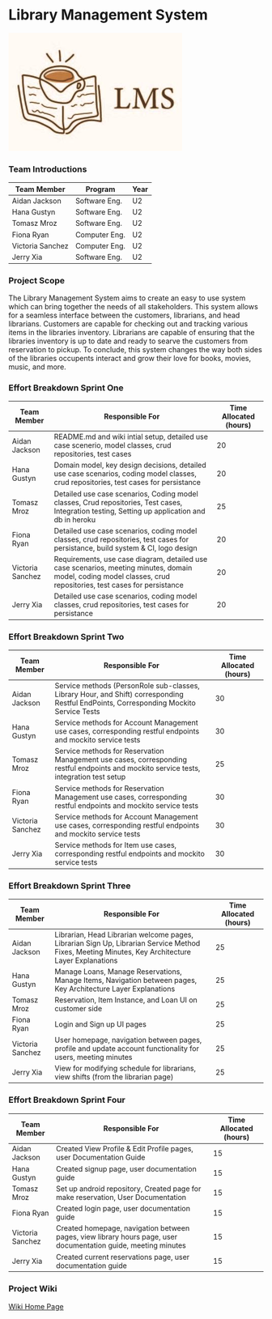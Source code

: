 # Library Management System

![LMS](https://github.com/McGill-ECSE321-Fall2021/project-group-17/blob/master/images/LMS.jpg)

  ### Team Introductions
  |  Team Member |       Program       | Year |
  |--------------|---------------------|------|
  | Aidan Jackson| Software Eng.       |  U2  |
  | Hana Gustyn  | Software Eng.       |  U2  |
  | Tomasz Mroz  | Software Eng.       |  U2  |
  | Fiona Ryan   | Computer Eng.       |  U2  |
  | Victoria Sanchez| Computer Eng.     |  U2  |
  | Jerry Xia | Software Eng. | U2 |
    
### Project Scope
The Library Management System aims to create an easy to use system which can bring together the needs of all stakeholders. This system allows for a seamless interface between the customers, librarians, and head librarians. Customers are capable for checking out and tracking various items in the libraries inventory. Librarians are capable of ensuring that the libraries inventory is up to date and ready to searve the customers from reservation to pickup. To conclude, this system changes the way both sides of the libraries occupents interact and grow their love for books, movies, music, and more.

### Effort Breakdown Sprint One
  |  Team Member |      Responsible For      | Time Allocated (hours) |
  |--------------|---------------------|------|
  | Aidan Jackson| README.md and wiki intial setup, detailed use case scenerio, model classes, crud repositories, test cases | 20 |
  | Hana Gustyn  | Domain model, key design decisions, detailed use case scenarios, coding model classes, crud repositories, test cases for persistance |  20  |
  | Tomasz Mroz  | Detailed use case scenarios, Coding model classes, Crud repositories, Test cases, Integration testing, Setting up application and db in heroku    |  25  |
  | Fiona Ryan   | Detailed use case scenarios, coding model classes, crud repositories, test cases for persistance, build system & CI, logo design    |  20  |
  | Victoria Sanchez| Requirements, use case diagram, detailed use case scenarios, meeting minutes, domain model, coding model classes, crud repositories, test cases for  persistance  |  20  |
  | Jerry Xia | Detailed use case scenarios, coding model classes, crud repositories, test cases for persistance	 | 20 |
  
  ### Effort Breakdown Sprint Two
  |  Team Member |      Responsible For      | Time Allocated (hours) |
  |--------------|---------------------|------|
  | Aidan Jackson| Service methods (PersonRole sub-classes, Library Hour, and Shift) corresponding Restful EndPoints, Corresponding Mockito Service Tests | 30 |
  | Hana Gustyn  | Service methods for Account Management use cases, corresponding restful endpoints and mockito service tests  | 30 |
  | Tomasz Mroz  | Service methods for Reservation Management use cases, corresponding restful endpoints and mockito service tests, integration test setup   | 25 |
  | Fiona Ryan   | Service methods for Reservation Management use cases, corresponding restful endpoints and mockito service tests   | 30  |
  | Victoria Sanchez| Service methods for Account Management use cases, corresponding restful endpoints and mockito service tests |  30|
  | Jerry Xia | Service methods for Item use cases, corresponding restful endpoints and mockito service tests | 30 |
  
  ### Effort Breakdown Sprint Three
  |  Team Member |      Responsible For      | Time Allocated (hours) |
  |--------------|---------------------|------|
  | Aidan Jackson| Librarian, Head Librarian welcome pages, Librarian Sign Up, Librarian Service Method Fixes, Meeting Minutes, Key Architecture Layer Explanations | 25 |
  | Hana Gustyn  | Manage Loans, Manage Reservations, Manage Items, Navigation between pages, Key Architecture Layer Explanations | 25 |
  | Tomasz Mroz  | Reservation, Item Instance, and Loan UI on customer side  | 25 |
  | Fiona Ryan   | Login and Sign up UI pages | 25 |
  | Victoria Sanchez|User homepage, navigation between pages, profile and update account functionality for users, meeting minutes |25 |
  | Jerry Xia | View for modifying schedule for librarians, view shifts (from the librarian page) | 25 |
  
  ### Effort Breakdown Sprint Four
  |  Team Member |      Responsible For      | Time Allocated (hours) |
  |--------------|---------------------|------|
  | Aidan Jackson|Created View Profile & Edit Profile pages, user Documentation Guide| 15 |
  | Hana Gustyn  | Created signup page, user documentation guide | 15 |
  | Tomasz Mroz  | Set up android repository, Created page for make reservation, User Documentation  | 15 |
  | Fiona Ryan   | Created login page, user documentation guide | 15 |
  | Victoria Sanchez|Created homepage, navigation between pages, view library hours page, user documentation guide, meeting minutes|15 |
  | Jerry Xia |Created current reservations page, user documentation guide | 15 |
  
  
### Project Wiki
[Wiki Home Page](https://github.com/McGill-ECSE321-Fall2021/project-group-17/wiki)
